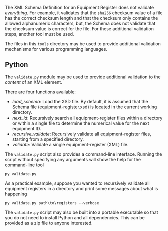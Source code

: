 The XML Schema Definition for an Equipment Register does not validate _everything_.
For example, it validates that the `sha256` checksum value of a file has the correct
checksum length and that the checksum only contains the allowed alphanumeric characters,
but, the Schema does not validate that the checksum value is correct for the file.
For these additional validation steps, another tool must be used.

The files in this `tools` directory may be used to provide additional validation
mechanisms for various programming languages.

## Python

The `validate.py` module may be used to provide additional validation to the
_content_ of an XML element.

There are four functions available:
* _load_schema_: Load the XSD file. By default, it is assumed that the Schema file
  (equipment-register.xsd) is located in the current working directory.
* _next_id_: Recursively search all equipment-register files within a directory or
  within a single file to determine the numerical value for the next equipment ID.
* _recursive_validate_: Recursively validate all equipment-register files, starting
  from a specified directory.
* _validate_: Validate a single equipment-register (XML) file.

The `validate.py` script also provides a command-line interface. Running the script
without specifying any arguments will show the help for the command-line tool

```
py validate.py
```

As a practical example, suppose you wanted to recursively validate all equipment
registers in a directory and print some messages about what is happening

```
py validate.py path\to\registers --verbose
```

The `validate.py` script may also be built into a portable executable so that you
do not need to install Python and all dependencies. This can be provided as a zip
file to anyone interested.

